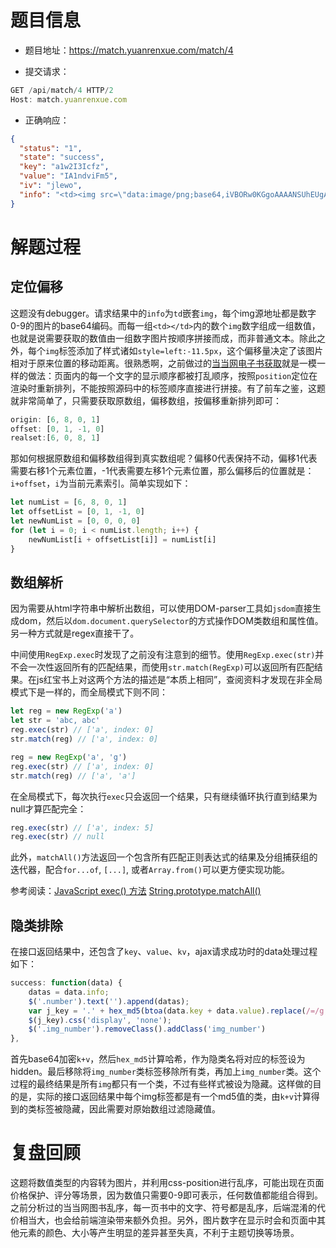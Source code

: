 # 题目信息

* 题目地址：https://match.yuanrenxue.com/match/4

* 提交请求：

``` js
GET /api/match/4 HTTP/2
Host: match.yuanrenxue.com
```

* 正确响应：

``` json
{
  "status": "1",
  "state": "success",
  "key": "a1w2I3Icfz",
  "value": "IA1ndviFm5",
  "iv": "jlewo",
  "info": "<td><img src=\"data:image/png;base64,iVBORw0KGgoAAAANSUhEUgAAA..."
}
```

# 解题过程

## 定位偏移

这题没有debugger。请求结果中的`info`为`td`嵌套`img`，每个img源地址都是数字0-9的图片的base64编码。而每一组`<td></td>`内的数个`img`数字组成一组数值，也就是说需要获取的数值由一组数字图片按顺序拼接而成，而非普通文本。除此之外，每个`img`标签添加了样式诸如`style=left:-11.5px`，这个偏移量决定了该图片相对于原来位置的移动距离。很熟悉啊，之前做过的[当当网电子书获取](https://98112.xyz/2021/04/16/2021-04-16-dangdang-crawler/)就是一模一样的做法：页面内的每一个文字的显示顺序都被打乱顺序，按照`position`定位在渲染时重新排列，不能按照源码中的标签顺序直接进行拼接。有了前车之鉴，这题就非常简单了，只需要获取原数组，偏移数组，按偏移重新排列即可：

```js
origin: [6, 8, 0, 1]
offset: [0, 1, -1, 0]
realset:[6, 0, 8, 1]
```

那如何根据原数组和偏移数组得到真实数组呢？偏移0代表保持不动，偏移1代表需要右移1个元素位置，-1代表需要左移1个元素位置，那么偏移后的位置就是：`i+offset`，`i`为当前元素索引。简单实现如下：

```js
let numList = [6, 8, 0, 1]
let offsetList = [0, 1, -1, 0]
let newNumList = [0, 0, 0, 0]
for (let i = 0; i < numList.length; i++) {
    newNumList[i + offsetList[i]] = numList[i]
}
```

## 数组解析

因为需要从html字符串中解析出数组，可以使用DOM-parser工具如`jsdom`直接生成dom，然后以`dom.document.querySelector`的方式操作DOM类数组和属性值。另一种方式就是regex直接干了。

中间使用`RegExp.exec`时发现了之前没有注意到的细节。使用`RegExp.exec(str)`并不会一次性返回所有的匹配结果，而使用`str.match(RegExp)`可以返回所有匹配结果。在js红宝书上对这两个方法的描述是“本质上相同”，查阅资料才发现在非全局模式下是一样的，而全局模式下则不同：

``` js
let reg = new RegExp('a')
let str = 'abc, abc'
reg.exec(str) // ['a', index: 0]
str.match(reg) // ['a', index: 0]

reg = new RegExp('a', 'g')
reg.exec(str) // ['a', index: 0]
str.match(reg) // ['a', 'a']
```

在全局模式下，每次执行`exec`只会返回一个结果，只有继续循环执行直到结果为null才算匹配完全：

```js
reg.exec(str) // ['a', index: 5]
reg.exec(str) // null
```

此外，`matchAll()`方法返回一个包含所有匹配正则表达式的结果及分组捕获组的迭代器，配合`for...of`, `[...]`, 或者`Array.from()`可以更方便实现功能。


参考阅读：[JavaScript exec() 方法](https://www.w3school.com.cn/jsref/jsref_exec_regexp.asp)
[String.prototype.matchAll()](https://developer.mozilla.org/zh-CN/docs/Web/JavaScript/Reference/Global_Objects/String/matchAll)

## 隐类排除

在接口返回结果中，还包含了`key`、`value`、`kv`，ajax请求成功时的data处理过程如下：

```js
success: function(data) {
    datas = data.info;
    $('.number').text('').append(datas);
    var j_key = '.' + hex_md5(btoa(data.key + data.value).replace(/=/g, ''));
    $(j_key).css('display', 'none');
    $('.img_number').removeClass().addClass('img_number')
},
```

首先base64加密`k+v`，然后`hex_md5`计算哈希，作为隐类名将对应的标签设为hidden。最后移除将`img_number`类标签移除所有类，再加上`img_number`类。这个过程的最终结果是所有`img`都只有一个类，不过有些样式被设为隐藏。这样做的目的是，实际的接口返回结果中每个img标签都是有一个md5值的类，由`k+v`计算得到的类标签被隐藏，因此需要对原始数组过滤隐藏值。

# 复盘回顾

这题将数值类型的内容转为图片，并利用css-position进行乱序，可能出现在页面价格保护、评分等场景，因为数值只需要0-9即可表示，任何数值都能组合得到。之前分析过的当当网图书乱序，每一页书中的文字、符号都是乱序，后端混淆的代价相当大，也会给前端渲染带来额外负担。另外，图片数字在显示时会和页面中其他元素的颜色、大小等产生明显的差异甚至失真，不利于主题切换等场景。